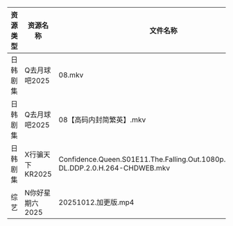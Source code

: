 | 资源类型 | 资源名称        | 文件名称                                                                               | 分享链接                                 | 更新时间                |
| ---- | ----------- | ---------------------------------------------------------------------------------- | ------------------------------------ | ------------------- |
| 日韩剧集 | Q去月球吧2025   | 08.mkv                                                                             | https://pan.quark.cn/s/a1632c441381  | 2025-10-12 12:24:54 |
| 日韩剧集 | Q去月球吧2025   | 08【高码内封简繁英】.mkv                                                                    | https://pan.quark.cn/s/a1632c441381  | 2025-10-12 12:24:56 |
| 日韩剧集 | X行骗天下KR2025 | Confidence.Queen.S01E11.The.Falling.Out.1080p.AMZN.WEB-DL.DDP.2.0.H.264-CHDWEB.mkv | https://pan.quark.cn/s/463fe5d8abf1  | 2025-10-12 01:28:06 |
| 综艺   | N你好星期六2025  | 20251012.加更版.mp4                                                                   | https://www.alipan.com/s/g3wrHTFCcWV | 2025-10-12 13:05:24 |
